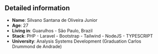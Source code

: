 ## Detailed information
    
* **Name**: Silvano Santana de Oliveira Junior
* **Age**: 27
* **Living in**: Guarulhos - São Paulo, Brazil
* **Stack**: PHP - Laravel - Bootstrap - Tailwind - NodeJS - TYPESCRIPT
* **University**: Analysis Systems Development (Graduation Carlos Drummond de Andrade)
